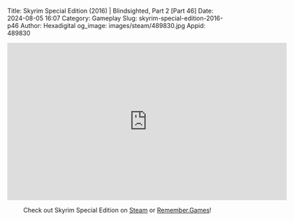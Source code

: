 Title: Skyrim Special Edition (2016) | Blindsighted, Part 2 [Part 46]
Date: 2024-08-05 16:07
Category: Gameplay
Slug: skyrim-special-edition-2016-p46
Author: Hexadigital
og_image: images/steam/489830.jpg
Appid: 489830

<center><iframe src="https://www.youtube.com/embed/tUP66FCAHLY?feature=oembed" allow="accelerometer; autoplay; encrypted-media; gyroscope; picture-in-picture" width="640" height="360" frameborder="0"></iframe>

Check out Skyrim Special Edition on [Steam](https://store.steampowered.com/app/489830/?curator_clanid=34633900) or [Remember.Games](https://remember.games/game/164/the-elder-scrolls-v-skyrim-special-edition/)!</center>